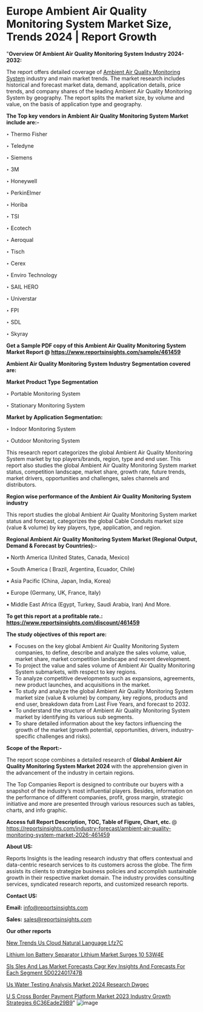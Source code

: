 # Europe Ambient Air Quality Monitoring System Market Size, Trends 2024 | Report Growth

"<strong>Overview Of Ambient Air Quality Monitoring System Industry 2024-2032:</strong>

The report offers detailed coverage of <a href=https://www.reportsinsights.com/sample/461459>Ambient Air Quality Monitoring System</a> industry and main market trends. The market research includes historical and forecast market data, demand, application details, price trends, and company shares of the leading Ambient Air Quality Monitoring System by geography. The report splits the market size, by volume and value, on the basis of application type and geography.

<strong>The Top key vendors in Ambient Air Quality Monitoring System Market include are:- </strong>

‣ Thermo Fisher

‣ Teledyne

‣ Siemens

‣ 3M

‣ Honeywell

‣ PerkinElmer

‣ Horiba

‣ TSI

‣ Ecotech

‣ Aeroqual

‣ Tisch

‣ Cerex

‣ Enviro Technology

‣ SAIL HERO

‣ Universtar

‣ FPI

‣ SDL

‣ Skyray

<strong>Get a Sample PDF copy of this Ambient Air Quality Monitoring System Market Report </strong><strong>@ <a href=https://www.reportsinsights.com/sample/461459 style=color:#0000ff;>https://www.reportsinsights.com/sample/461459</a> </strong>

<strong>Ambient Air Quality Monitoring System Industry Segmentation covered are:</strong>

<strong>Market Product Type Segmentation</strong>

‣ Portable Monitoring System

‣ Stationary Monitoring System

<strong>Market by Application Segmentation:</strong>

‣ Indoor Monitoring System

‣ Outdoor Monitoring System

This research report categorizes the global Ambient Air Quality Monitoring System market by top players/brands, region, type and end user. This report also studies the global Ambient Air Quality Monitoring System market status, competition landscape, market share, growth rate, future trends, market drivers, opportunities and challenges, sales channels and distributors.

<strong>Region wise performance of the Ambient Air Quality Monitoring System industry</strong><strong> </strong>

This report studies the global Ambient Air Quality Monitoring System market status and forecast, categorizes the global Cable Conduits market size (value &amp; volume) by key players, type, application, and region. 

<strong>Regional Ambient Air Quality Monitoring System Market (Regional Output, Demand &amp; Forecast by Countries):-</strong>

• North America (United States, Canada, Mexico)

• South America ( Brazil, Argentina, Ecuador, Chile)

• Asia Pacific (China, Japan, India, Korea)

• Europe (Germany, UK, France, Italy)

• Middle East Africa (Egypt, Turkey, Saudi Arabia, Iran) And More.

<strong>To get this report at a profitable rate.: <a href=https://www.reportsinsights.com/discount/461459 style=color:#0000ff;>https://www.reportsinsights.com/discount/461459</a></strong>

<strong>The study objectives of this report are:</strong>
<ul>
  <li>Focuses on the key global Ambient Air Quality Monitoring System companies, to define, describe and analyze the sales volume, value, market share, market competition landscape and recent development.</li>
  <li>To project the value and sales volume of Ambient Air Quality Monitoring System submarkets, with respect to key regions.</li>
  <li>To analyze competitive developments such as expansions, agreements, new product launches, and acquisitions in the market.</li>
  <li>To study and analyze the global Ambient Air Quality Monitoring System market size (value &amp; volume) by company, key regions, products and end user, breakdown data from Last Five Years, and forecast to 2032.</li>
  <li>To understand the structure of Ambient Air Quality Monitoring System market by identifying its various sub segments.</li>
  <li>To share detailed information about the key factors influencing the growth of the market (growth potential, opportunities, drivers, industry-specific challenges and risks).</li>
</ul>
<strong>Scope of the Report:-</strong><strong> </strong>

The report scope combines a detailed research of <strong>Global Ambient Air Quality Monitoring System Market 2024 </strong>with the apprehension given in the advancement of the industry in certain regions.

The Top Companies Report is designed to contribute our buyers with a snapshot of the industry’s most influential players. Besides, information on the performance of different companies, profit, gross margin, strategic initiative and more are presented through various resources such as tables, charts, and info graphic.

<strong>Access full Report Description, TOC, Table of Figure, Chart, etc. </strong>@   <a href=https://reportsinsights.com/industry-forecast/ambient-air-quality-monitoring-system-market-2026-461459 style=color:#0000ff;>https://reportsinsights.com/industry-forecast/ambient-air-quality-monitoring-system-market-2026-461459</a>

<strong>About US:</strong>

Reports Insights is the leading research industry that offers contextual and data-centric research services to its customers across the globe. The firm assists its clients to strategize business policies and accomplish sustainable growth in their respective market domain. The industry provides consulting services, syndicated research reports, and customized research reports.

<strong>Contact US:</strong>

<p class=""""><b>Email:</b> <a href=mailto:info@reportsinsights.com>info@reportsinsights.com</a></p>
<p class=""""><b>Sales:</b> <a href=mailto:sales@reportsinsights.com>sales@reportsinsights.com</a></p>

<strong>Our other reports</strong>

<a href=https://www.linkedin.com/pulse/new-trends-us-cloud-natural-language-lfz7c/>New Trends Us Cloud Natural Language Lfz7C</a>

<a href=https://www.linkedin.com/pulse/lithium-ion-battery-separator-lithium-market-surges-10-53w4e/>Lithium Ion Battery Separator Lithium Market Surges 10 53W4E</a>

<a href=https://medium.com/@jadhaosuchit578/sls-sles-and-las-market-forecasts-cagr-key-insights-and-forecasts-for-each-segment-5d022401747b>Sls Sles And Las Market Forecasts Cagr Key Insights And Forecasts For Each Segment 5D022401747B</a>

<a href=https://www.linkedin.com/pulse/us-water-testing-analysis-market-2024-research--dwgec/>Us Water Testing Analysis Market 2024 Research  Dwgec</a>

<a href=https://medium.com/@achalwankhede15/u-s-cross-border-payment-platform-market-2023-industry-growth-strategies-6c36eade29b9>U S Cross Border Payment Platform Market 2023 Industry Growth Strategies 6C36Eade29B9</a>"
![image](https://github.com/daminid12/RImarketresearch/assets/158430485/b02ad797-dd1c-4da1-ba90-64b7b79b5704)
